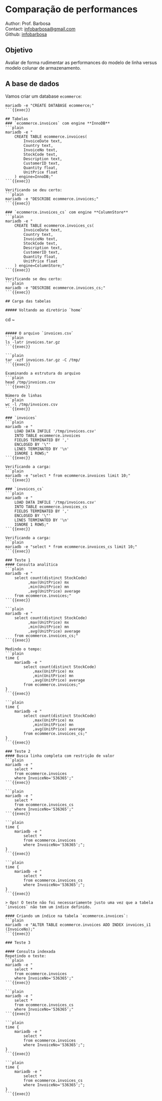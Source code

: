 # Comparação de performances
Author: Prof. Barbosa<br>
Contact: infobarbosa@gmail.com<br>
Github: [infobarbosa](https://github.com/infobarbosa)

## Objetivo
Avaliar de forma rudimentar as performances do modelo de linha versus modelo colunar de armazenamento.

## A base de dados
Vamos criar um database `ecommerce`:
```plain
mariadb -e "CREATE DATABASE ecommerce;"
```{{exec}}

## Tabelas
### `ecommerce.invoices` com engine **InnoDB**
```plain
mariadb -e "
    CREATE TABLE ecommerce.invoices(
        InvoiceDate text,
        Country text,
        InvoiceNo text,
        StockCode text,
        Description text,
        CustomerID text,
        Quantity float,
        UnitPrice float
    ) engine=InnoDB;"
```{{exec}}

Verificando se deu certo:
```plain
mariadb -e "DESCRIBE ecommerce.invoices;"
```{{exec}}

### `ecommerce.invoices_cs` com engine **ColumnStore**
```plain
mariadb -e "
    CREATE TABLE ecommerce.invoices_cs(
        InvoiceDate text,
        Country text,
        InvoiceNo text,
        StockCode text,
        Description text,
        CustomerID text,
        Quantity float,
        UnitPrice float
    ) engine=ColumnStore;"
```{{exec}}

Verificando se deu certo:
```plain
mariadb -e "DESCRIBE ecommerce.invoices_cs;"
```{{exec}}

## Carga das tabelas

##### Voltando ao diretório `home`
```
cd ~
```{{exec}}

##### O arquivo `invoices.csv`
```plain
ls -latr invoices.tar.gz
```{{exec}}

```plain
tar -xzf invoices.tar.gz -C /tmp/
```{{exec}}

Examinando a estrutura do arquivo
```plain
head /tmp/invoices.csv
```{{exec}}

Número de linhas
```plain
wc -l /tmp/invoices.csv
```{{exec}}

### `invoices`
```plain
mariadb -e "
    LOAD DATA INFILE '/tmp/invoices.csv'
    INTO TABLE ecommerce.invoices
    FIELDS TERMINATED BY ','
    ENCLOSED BY '\"'
    LINES TERMINATED BY '\n'
    IGNORE 1 ROWS;"
```{{exec}}

Verificando a carga:
```plain
mariadb -e "select * from ecommerce.invoices limit 10;"
```{{exec}}

### `invoices_cs`
```plain
mariadb -e "
    LOAD DATA INFILE '/tmp/invoices.csv'
    INTO TABLE ecommerce.invoices_cs
    FIELDS TERMINATED BY ','
    ENCLOSED BY '\"'
    LINES TERMINATED BY '\n'
    IGNORE 1 ROWS;"
```{{exec}}

Verificando a carga:
```plain
mariadb -e "select * from ecommerce.invoices_cs limit 10;"
```{{exec}}

### Teste 1 
#### Consulta analítica
```plain
mariadb -e "
    select count(distinct StockCode)
          ,max(UnitPrice) mx
          ,min(UnitPrice) mn
          ,avg(UnitPrice) average
    from ecommerce.invoices;"
```{{exec}}

```plain
mariadb -e "
    select count(distinct StockCode)
          ,max(UnitPrice) mx
          ,min(UnitPrice) mn
          ,avg(UnitPrice) average
    from ecommerce.invoices_cs;"
```{{exec}}

Medindo o tempo:
```plain
time { 
    mariadb -e "
        select count(distinct StockCode)
            ,max(UnitPrice) mx
            ,min(UnitPrice) mn
            ,avg(UnitPrice) average
        from ecommerce.invoices;"
}
```{{exec}}

```plain
time { 
    mariadb -e "
        select count(distinct StockCode)
            ,max(UnitPrice) mx
            ,min(UnitPrice) mn
            ,avg(UnitPrice) average
        from ecommerce.invoices_cs;"
}
```{{exec}}

### Teste 2 
#### Busca linha completa com restrição de valor
```plain
mariadb -e "
    select * 
    from ecommerce.invoices 
    where InvoiceNo='536365';"
```{{exec}}

```plain
mariadb -e "
    select * 
    from ecommerce.invoices_cs 
    where InvoiceNo='536365';"
```{{exec}}

```plain
time { 
    mariadb -e "
        select * 
        from ecommerce.invoices 
        where InvoiceNo='536365';"; 
}
```{{exec}}

```plain
time { 
    mariadb -e "
        select * 
        from ecommerce.invoices_cs 
        where InvoiceNo='536365';"; 
}
```{{exec}}

> Ops! O teste não foi necessariamente justo uma vez que a tabela `invoices` não tem um índice definido. 

#### Criando um índice na tabela `ecommerce.invoices`:
```plain
mariadb -e "ALTER TABLE ecommerce.invoices ADD INDEX invoices_i1 (InvoiceNo);"
```{{exec}}

### Teste 3 

#### Consulta indexada
Repetindo o teste:
```plain
mariadb -e "
    select * 
    from ecommerce.invoices
    where InvoiceNo='536365';"
```{{exec}}

```plain
mariadb -e "
    select * 
    from ecommerce.invoices_cs 
    where InvoiceNo='536365';"
```{{exec}}

```plain
time {  
    mariadb -e "
        select * 
        from ecommerce.invoices
        where InvoiceNo='536365';";
}
```{{exec}}

```plain
time {  
    mariadb -e "
        select * 
        from ecommerce.invoices_cs
        where InvoiceNo='536365';";
}
```{{exec}}
